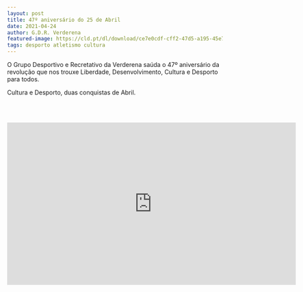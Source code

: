 ```yaml
---
layout: post
title: 47º aniversário do 25 de Abril
date: 2021-04-24
author: G.D.R. Verderena
featured-image: https://cld.pt/dl/download/ce7e0cdf-cff2-47d5-a195-45e79f444814/v_2021.mp4
tags: desporto atletismo cultura
---
```

O Grupo Desportivo e Recretativo da Verderena saúda o 47º aniversário da revolução que nos trouxe Liberdade, Desenvolvimento, Cultura e Desporto
para todos.

Cultura e Desporto, duas conquistas de Abril.

<br><br>
<div align="center" > 
<iframe width="675" height="380" src="https://cld.pt/dl/download/ce7e0cdf-cff2-47d5-a195-45e79f444814/v_2021.mp4" frameborder="0" allow="accelerometer; autoplay; clipboard-write; encrypted-media; gyroscope; picture-in-picture" allowfullscreen></iframe>
</div>
<br><br>
